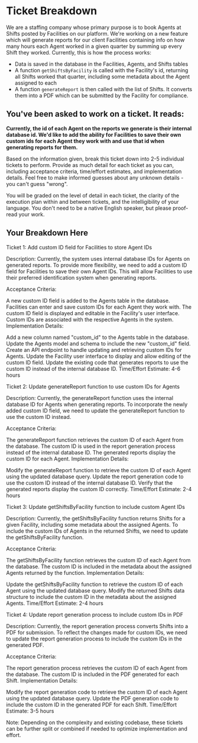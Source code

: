 # Ticket Breakdown
We are a staffing company whose primary purpose is to book Agents at Shifts posted by Facilities on our platform. We're working on a new feature which will generate reports for our client Facilities containing info on how many hours each Agent worked in a given quarter by summing up every Shift they worked. Currently, this is how the process works:

- Data is saved in the database in the Facilities, Agents, and Shifts tables
- A function `getShiftsByFacility` is called with the Facility's id, returning all Shifts worked that quarter, including some metadata about the Agent assigned to each
- A function `generateReport` is then called with the list of Shifts. It converts them into a PDF which can be submitted by the Facility for compliance.

## You've been asked to work on a ticket. It reads:

**Currently, the id of each Agent on the reports we generate is their internal database id. We'd like to add the ability for Facilities to save their own custom ids for each Agent they work with and use that id when generating reports for them.**


Based on the information given, break this ticket down into 2-5 individual tickets to perform. Provide as much detail for each ticket as you can, including acceptance criteria, time/effort estimates, and implementation details. Feel free to make informed guesses about any unknown details - you can't guess "wrong".


You will be graded on the level of detail in each ticket, the clarity of the execution plan within and between tickets, and the intelligibility of your language. You don't need to be a native English speaker, but please proof-read your work.

## Your Breakdown Here

Ticket 1: Add custom ID field for Facilities to store Agent IDs

Description:
Currently, the system uses internal database IDs for Agents on generated reports. To provide more flexibility, we need to add a custom ID field for Facilities to save their own Agent IDs. This will allow Facilities to use their preferred identification system when generating reports.

Acceptance Criteria:

A new custom ID field is added to the Agents table in the database.
Facilities can enter and save custom IDs for each Agent they work with.
The custom ID field is displayed and editable in the Facility's user interface.
Custom IDs are associated with the respective Agents in the system.
Implementation Details:

Add a new column named "custom_id" to the Agents table in the database.
Update the Agents model and schema to include the new "custom_id" field.
Create an API endpoint to handle updating and retrieving custom IDs for Agents.
Update the Facility user interface to display and allow editing of the custom ID field.
Update the existing code that generates reports to use the custom ID instead of the internal database ID.
Time/Effort Estimate: 4-6 hours

Ticket 2: Update generateReport function to use custom IDs for Agents

Description:
Currently, the generateReport function uses the internal database ID for Agents when generating reports. To incorporate the newly added custom ID field, we need to update the generateReport function to use the custom ID instead.

Acceptance Criteria:

The generateReport function retrieves the custom ID of each Agent from the database.
The custom ID is used in the report generation process instead of the internal database ID.
The generated reports display the custom ID for each Agent.
Implementation Details:

Modify the generateReport function to retrieve the custom ID of each Agent using the updated database query.
Update the report generation code to use the custom ID instead of the internal database ID.
Verify that the generated reports display the custom ID correctly.
Time/Effort Estimate: 2-4 hours

Ticket 3: Update getShiftsByFacility function to include custom Agent IDs

Description:
Currently, the getShiftsByFacility function returns Shifts for a given Facility, including some metadata about the assigned Agents. To include the custom IDs of Agents in the returned Shifts, we need to update the getShiftsByFacility function.

Acceptance Criteria:

The getShiftsByFacility function retrieves the custom ID of each Agent from the database.
The custom ID is included in the metadata about the assigned Agents returned by the function.
Implementation Details:

Update the getShiftsByFacility function to retrieve the custom ID of each Agent using the updated database query.
Modify the returned Shifts data structure to include the custom ID in the metadata about the assigned Agents.
Time/Effort Estimate: 2-4 hours

Ticket 4: Update report generation process to include custom IDs in PDF

Description:
Currently, the report generation process converts Shifts into a PDF for submission. To reflect the changes made for custom IDs, we need to update the report generation process to include the custom IDs in the generated PDF.

Acceptance Criteria:

The report generation process retrieves the custom ID of each Agent from the database.
The custom ID is included in the PDF generated for each Shift.
Implementation Details:

Modify the report generation code to retrieve the custom ID of each Agent using the updated database query.
Update the PDF generation code to include the custom ID in the generated PDF for each Shift.
Time/Effort Estimate: 3-5 hours

Note: Depending on the complexity and existing codebase, these tickets can be further split or combined if needed to optimize implementation and effort.